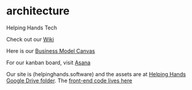 # architecture
Helping Hands Tech

Check out our [Wiki](https://github.com/helpinghandsvolunteer/architecture/wiki)

Here is our [Business Model Canvas](https://canvanizer.com/canvas/wkm8YBnzFAedb)

For our kanban board, visit [Asana](https://app.asana.com/0/710234098452810/list)

Our site is (helpinghands.software) and the assets are at [Helping Hands Google Drive folder](https://drive.google.com/drive/u/0/folders/1AQhEx2HtWqYPD7OUBY1gl3lo0RXO-H7x). The [front-end code lives here](https://github.com/helpinghandsvolunteer/preact)
